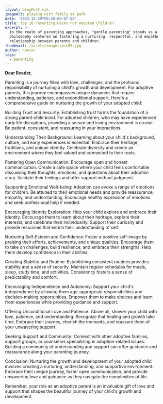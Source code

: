 ```yaml
---
layout: blogPost.njk
imageAlt: playing with family at park
date: '2023-12-29T00:00:00-07:00'
title: Top 10 Parenting Hacks For Adopted Children
excerpt: >-
  In the realm of parenting approaches, "gentle parenting" stands as a
  philosophy centered on fostering a nurturing, respectful, and empathetic
  relationship between parents and children.
thumbnail: /assets/images/pic05.jpg
author: hunter
tags:
  - parenting
---
```


**Dear Reader,**

Parenting is a journey filled with love, challenges, and the profound responsibility of nurturing a child's growth and development. For adoptive parents, this journey encompasses unique dynamics that require understanding, patience, and unconditional support. Here's a comprehensive guide on nurturing the growth of your adopted child:

Building Trust and Security: Establishing trust forms the foundation of a strong parent-child bond. For adopted children, who may have experienced early life disruptions, providing a secure and loving environment is crucial. Be patient, consistent, and reassuring in your interactions.

Understanding Their Background: Learning about your child's background, culture, and early experiences is essential. Embrace their heritage, traditions, and unique identity. Celebrate diversity and create an environment where they feel valued and connected to their roots.

Fostering Open Communication: Encourage open and honest communication. Create a safe space where your child feels comfortable discussing their thoughts, emotions, and questions about their adoption story. Validate their feelings and offer support without judgment.

Supporting Emotional Well-being: Adoption can evoke a range of emotions for children. Be attuned to their emotional needs and provide reassurance, empathy, and understanding. Encourage healthy expression of emotions and seek professional help if needed.

Encouraging Identity Exploration: Help your child explore and embrace their identity. Encourage them to learn about their heritage, explore their interests, and celebrate their individuality. Support their curiosity and provide resources that enrich their understanding of self.

Nurturing Self-Esteem and Confidence: Foster a positive self-image by praising their efforts, achievements, and unique qualities. Encourage them to take on challenges, build resilience, and embrace their strengths. Help them develop confidence in their abilities.

Creating Stability and Routine: Establishing consistent routines provides stability and a sense of security. Maintain regular schedules for meals, sleep, study time, and activities. Consistency fosters a sense of predictability and comfort.

Encouraging Independence and Autonomy: Support your child's independence by allowing them age-appropriate responsibilities and decision-making opportunities. Empower them to make choices and learn from experiences while providing guidance and support.

Offering Unconditional Love and Patience: Above all, shower your child with love, patience, and understanding. Recognize that healing and growth take time. Embrace their journey, cherish the moments, and reassure them of your unwavering support.

Seeking Support and Community: Connect with other adoptive families, support groups, or counselors specializing in adoption-related issues. Building a community of understanding and support can offer guidance and reassurance along your parenting journey.

Conclusion:
Nurturing the growth and development of your adopted child involves creating a nurturing, understanding, and supportive environment. Embrace their unique journey, foster open communication, and provide unwavering love and guidance as they navigate the complexities of life.

Remember, your role as an adoptive parent is an invaluable gift of love and support that shapes the beautiful journey of your child's growth and development.

